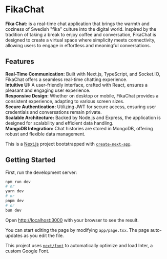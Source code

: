 # FikaChat
**Fika Chat:** is a real-time chat application that brings the warmth and coziness of Swedish "fika" culture into the digital world. Inspired by the tradition of taking a break to enjoy coffee and conversation, FikaChat is designed to create a virtual space where simplicity meets connectivity, allowing users to engage in effortless and meaningful conversations.

## Features
**Real-Time Communication:** Built with Next.js, TypeScript, and Socket.IO, FikaChat offers a seamless real-time chatting experience.<br>
**Intuitive UI:** A user-friendly interface, crafted with React, ensures a pleasant and engaging user experience.<br>
**Responsive Design:** Whether on desktop or mobile, FikaChat provides a consistent experience, adapting to various screen sizes.<br>
**Secure Authentication:** Utilizing JWT for secure access, ensuring user credentials and conversations remain private.<br>
**Scalable Architecture:** Backed by Node.js and Express, the application is designed for scalability and efficient data handling.<br>
**MongoDB Integration:** Chat histories are stored in MongoDB, offering robust and flexible data management.

This is a [Next.js](https://nextjs.org/) project bootstrapped with [`create-next-app`](https://github.com/vercel/next.js/tree/canary/packages/create-next-app).

## Getting Started

First, run the development server:

```bash
npm run dev
# or    
yarn dev
# or
pnpm dev
# or
bun dev
```

Open [http://localhost:3000](http://localhost:3000) with your browser to see the result.

You can start editing the page by modifying `app/page.tsx`. The page auto-updates as you edit the file.

This project uses [`next/font`](https://nextjs.org/docs/basic-features/font-optimization) to automatically optimize and load Inter, a custom Google Font.
